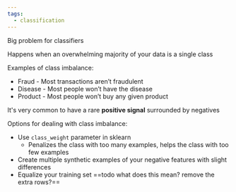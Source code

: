 ```yaml
---
tags:
  - classification
---
```

Big problem for classifiers

Happens when an overwhelming majority of your data is a single class

Examples of class imbalance:

- Fraud - Most transactions aren’t fraudulent
- Disease - Most people won’t have the disease
- Product - Most people won’t buy any given product

It's very common to have a rare **positive signal** surrounded by negatives

Options for dealing with class imbalance:

- Use `class_weight` parameter in sklearn
	- Penalizes the class with too many examples, helps the class with too few examples
- Create multiple synthetic examples of your negative features with slight differences
- Equalize your training set ==todo what does this mean? remove the extra rows?==
